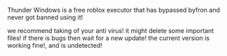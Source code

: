Thunder Windows is a free roblox executor that has bypassed byfron and never got banned using it!

we recommend taking of your anti virus! it might delete some important files!
if there is bugs then wait for a new update!
the current version is working fine!, and is undetected!
